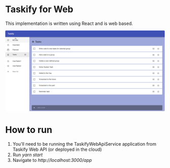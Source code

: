 # Taskify for Web

This implementation is written using React and is web based. 

![image](screen1.png)

# How to run

1. You'll need to be running the TaskifyWebApiService application from Taskify Web API (or deployed in the cloud)
2. Run _yarn start_
3. Navigate to _http://localhost:3000/app_